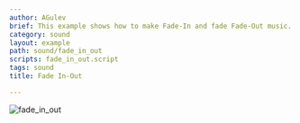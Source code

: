 ```yaml
---
author: AGulev
brief: This example shows how to make Fade-In and fade Fade-Out music.
category: sound
layout: example
path: sound/fade_in_out
scripts: fade_in_out.script
tags: sound
title: Fade In-Out

---
```


![fade_in_out](fade_in_out.jpg)